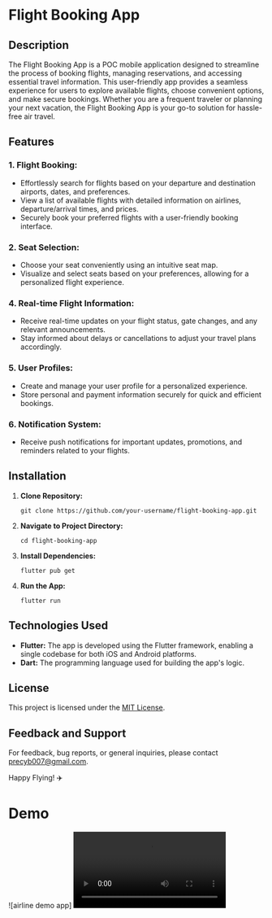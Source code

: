 # Flight Booking App

## Description

The Flight Booking App is a POC mobile application designed to streamline the process of booking flights, managing reservations, and accessing essential travel information. This user-friendly app provides a seamless experience for users to explore available flights, choose convenient options, and make secure bookings. Whether you are a frequent traveler or planning your next vacation, the Flight Booking App is your go-to solution for hassle-free air travel.

## Features

### 1. **Flight Booking:**
   - Effortlessly search for flights based on your departure and destination airports, dates, and preferences.
   - View a list of available flights with detailed information on airlines, departure/arrival times, and prices.
   - Securely book your preferred flights with a user-friendly booking interface.

### 2. **Seat Selection:**
   - Choose your seat conveniently using an intuitive seat map.
   - Visualize and select seats based on your preferences, allowing for a personalized flight experience.

### 4. **Real-time Flight Information:**
   - Receive real-time updates on your flight status, gate changes, and any relevant announcements.
   - Stay informed about delays or cancellations to adjust your travel plans accordingly.

### 5. **User Profiles:**
   - Create and manage your user profile for a personalized experience.
   - Store personal and payment information securely for quick and efficient bookings.

### 6. **Notification System:**
   - Receive push notifications for important updates, promotions, and reminders related to your flights.

## Installation

1. **Clone Repository:**
   ```
   git clone https://github.com/your-username/flight-booking-app.git
   ```

2. **Navigate to Project Directory:**
   ```
   cd flight-booking-app
   ```

3. **Install Dependencies:**
   ```
   flutter pub get
   ```

4. **Run the App:**
   ```
   flutter run
   ```

## Technologies Used

- **Flutter:** The app is developed using the Flutter framework, enabling a single codebase for both iOS and Android platforms.
- **Dart:** The programming language used for building the app's logic.


## License

This project is licensed under the [MIT License](LICENSE).

## Feedback and Support

For feedback, bug reports, or general inquiries, please contact [precyb007@gmail.com](mailto:precyb007@gmail.com).

Happy Flying! ✈️

# Demo
![airline demo app] <video controls src="2024.03.08_2634.mp4" title="Demo"></video>


